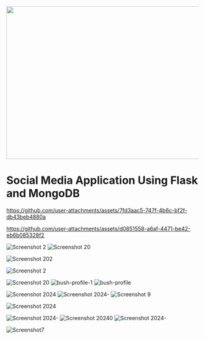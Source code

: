 <div style="text-align: center;">
    <img src="https://github.com/user-attachments/assets/661a2f22-a24d-4764-9410-9057709e51d0" width="900" height="400" />
</div>


# Social Media Application Using Flask and MongoDB



https://github.com/user-attachments/assets/7fd3aac5-747f-4b6c-bf2f-db43beb4880a



https://github.com/user-attachments/assets/d0851558-a6af-4471-be42-eb6b085328f2

![Screenshot 2](https://github.com/user-attachments/assets/b3dbdc92-aa21-498f-ae8a-7f8750d12dbf)
![Screenshot 20](https://github.com/user-attachments/assets/70d3ce38-7461-40c6-b1b7-ba89d8cdfb87)

![Screenshot 202](https://github.com/user-attachments/assets/7d309652-902b-4ebb-8179-aa2b64708c89)

![Screenshot 2](https://github.com/user-attachments/assets/154abde5-9cd7-4a07-85e4-ee3c790bef80)

![Screenshot 20](https://github.com/user-attachments/assets/29475ad3-6e3b-4470-94db-86ceb06c12b9)
![bush-profile-1](https://github.com/user-attachments/assets/635b5a9a-761b-40df-998c-db82578d5f1e)
![bush-profile](https://github.com/user-attachments/assets/5073a087-d486-42c2-8ba1-7942afe98335)



![Screenshot 2024](https://github.com/user-attachments/assets/ef93e226-b3a4-4649-ae6b-9725ded689d5)
![Screenshot 2024-](https://github.com/user-attachments/assets/f050544b-3d43-406a-bb6f-8bc0b64d28b8)
![Screenshot 9](https://github.com/user-attachments/assets/b397b6d9-0f07-4908-9fe9-679e1717514d)



![Screenshot 2024](https://github.com/user-attachments/assets/c25078e6-8dfc-4063-be59-630a1a20b0af)


![Screenshot 2024-](https://github.com/user-attachments/assets/b67c7fce-9524-4072-8049-ea569822cffb)
![Screenshot 20240](https://github.com/user-attachments/assets/d328f9ae-68ef-4967-b7d2-68ec0f78386a)
![Screenshot 2024-](https://github.com/user-attachments/assets/0a17823a-508f-4cfa-b85c-659ef7516758)




![Screenshot7](https://github.com/user-attachments/assets/91006079-d6df-44c3-8ad1-da84d6914f8b)
